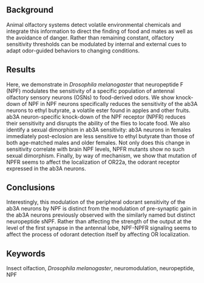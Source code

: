 ## Background
Animal olfactory systems detect volatile environmental chemicals and integrate this information to direct the finding of food and mates as well as the avoidance of danger.
Rather than remaining constant, olfactory sensitivity thresholds can be modulated by internal and external cues to adapt odor-guided behaviors to changing conditions.

## Results
Here, we demonstrate in *Drosophila melanogaster* that neuropeptide F (NPF) modulates the sensitivity of a specific population of antennal olfactory sensory neurons (OSNs) to food-derived odors.
We show knock-down of NPF in NPF neurons specifically reduces the sensitivity of the ab3A neurons to ethyl butyrate, a volatile ester found in apples and other fruits.
ab3A neuron-specific knock-down of the NPF receptor (NPFR) reduces their sensitivity and disrupts the ability of the flies to locate food.
We also identify a sexual dimorphism in ab3A sensitivity: ab3A neurons in females immediately post-eclosion are less sensitive to ethyl butyrate than those of both age-matched males and older females.
Not only does this change in sensitivity correlate with brain NPF levels, NPFR mutants show no such sexual dimorphism.
Finally, by way of mechanism, we show that mutation of NPFR seems to affect the localization of OR22a, the odorant receptor expressed in the ab3A neurons.

## Conclusions
Interestingly, this modulation of the peripheral odorant sensitivity of the ab3A neurons by NPF is distinct from the modulation of pre-synaptic gain in the ab3A neurons previously observed with the similarly named but distinct neuropeptide sNPF.
Rather than affecting the strength of the output at the level of the first synapse in the antennal lobe, NPF-NPFR signaling seems to affect the process of odorant detection itself by affecting OR localization.

## Keywords
Insect olfaction, _Drosophila melanogaster_, neuromodulation, neuropeptide, NPF